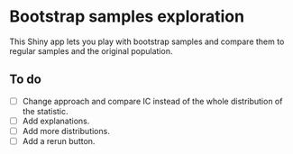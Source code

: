 # Bootstrap samples exploration
This Shiny app lets you play with bootstrap samples and compare them to regular samples and the original population.

## To do
- [ ] Change approach and compare IC instead of the whole distribution of the statistic.
- [ ] Add explanations.
- [ ] Add more distributions.
- [ ] Add a rerun button.